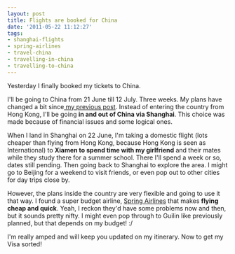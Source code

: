 ```yaml
---
layout: post
title: Flights are booked for China
date: '2011-05-22 11:12:27'
tags:
- shanghai-flights
- spring-airlines
- travel-china
- travelling-in-china
- travelling-to-china
---
```


Yesterday I finally booked my tickets to China.

I'll be going to China from 21 June till 12 July. Three weeks. My plans have changed a bit since<a href="http://confusedlaowai.com/2011/04/travelling-china/"> my previous post</a>. Instead of entering the country from Hong Kong, I'll be going <strong>in and out of China via Shanghai</strong>. This choice was made because of financial issues and some logical ones.

When I land in Shanghai on 22 June, I'm taking a domestic flight (lots cheaper than flying from Hong Kong, because Hong Kong is seen as International) to <strong>Xiamen to spend time with my girlfriend</strong> and their mates while they study there for a summer school. There I'll spend a week or so, dates still pending. Then going back to Shanghai to explore the area. I might go to Beijing for a weekend to visit friends, or even pop out to other cities for day trips close by.

However, the plans inside the country are very flexible and going to use it that way. I found a super budget airline, <a href="http://springairlines.com">Spring Airlines</a> that makes <strong>flying cheap and quick</strong>. Yeah, I reckon they'd have some problems now and then, but it sounds pretty nifty. I might even pop through to Guilin like previously planned, but that depends on my budget! :/

I'm really amped and will keep you updated on my itinerary. Now to get my Visa sorted!